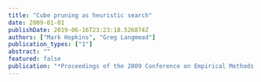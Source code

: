 ```yaml
---
title: "Cube pruning as heuristic search"
date: 2009-01-01
publishDate: 2019-06-16T23:23:18.526874Z
authors: ["Mark Hopkins", "Greg Langmead"]
publication_types: ["1"]
abstract: ""
featured: false
publication: "*Proceedings of the 2009 Conference on Empirical Methods in Natural Language Processing*"
---
```


